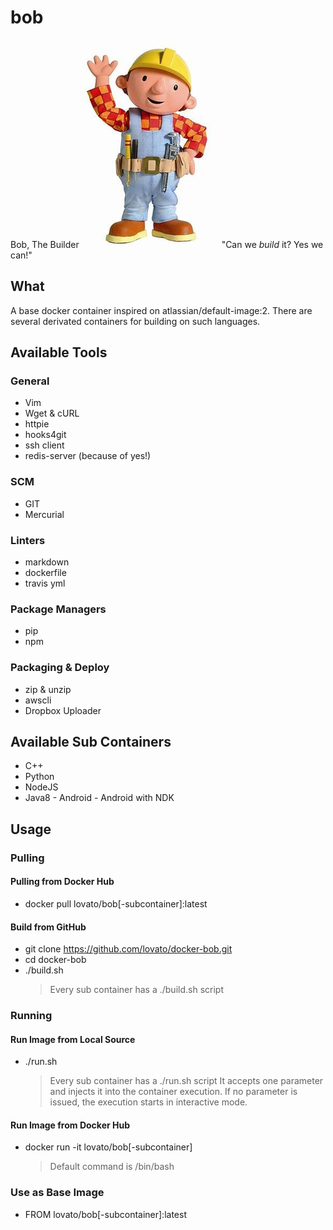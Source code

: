 # bob

Bob, The Builder
![lovato/bob](/bob.jpg?raw=true)
"Can we *build* it? Yes we can!"

## What

A base docker container inspired on atlassian/default-image:2.
There are several derivated containers for building on such languages.

## Available Tools

### General

- Vim
- Wget & cURL
- httpie
- hooks4git
- ssh client
- redis-server (because of yes!)

### SCM

- GIT
- Mercurial

### Linters

- markdown
- dockerfile
- travis yml

### Package Managers

- pip
- npm

### Packaging & Deploy

- zip & unzip
- awscli
- Dropbox Uploader

## Available Sub Containers

- C++
- Python
- NodeJS
- Java8 - Android - Android with NDK

## Usage

### Pulling

#### Pulling from Docker Hub

- docker pull lovato/bob[-subcontainer]:latest

#### Build from GitHub

- git clone <https://github.com/lovato/docker-bob.git>
- cd docker-bob
- ./build.sh
  > Every sub container has a ./build.sh script

### Running

#### Run Image from Local Source

- ./run.sh
  > Every sub container has a ./run.sh script
  > It accepts one parameter and injects it into the container execution.
  > If no parameter is issued, the execution starts in interactive mode.

#### Run Image from Docker Hub

- docker run -it lovato/bob[-subcontainer]
  > Default command is /bin/bash

### Use as Base Image

- FROM lovato/bob[-subcontainer]:latest
